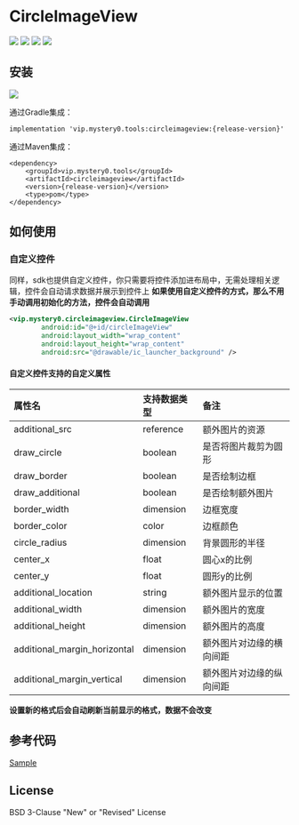 # CircleImageView

![](https://img.shields.io/github/last-commit/Mystery0Tools/CircleImageView.svg) ![](https://img.shields.io/github/license/Mystery0Tools/CircleImageView.svg) ![](https://img.shields.io/github/stars/Mystery0Tools/CircleImageView.svg?label=Stars&style=social) ![](https://img.shields.io/github/forks/Mystery0Tools/CircleImageView.svg?label=Fork&style=social)

## 安装
![](https://img.shields.io/github/release/Mystery0Tools/CircleImageView.svg)

通过Gradle集成：

	implementation 'vip.mystery0.tools:circleimageview:{release-version}'
通过Maven集成：

	<dependency>
        <groupId>vip.mystery0.tools</groupId>
        <artifactId>circleimageview</artifactId>
  		<version>{release-version}</version>
  		<type>pom</type>
	</dependency>

## 如何使用

### 自定义控件
同样，sdk也提供自定义控件，你只需要将控件添加进布局中，无需处理相关逻辑，控件会自动请求数据并展示到控件上
**如果使用自定义控件的方式，那么不用手动调用初始化的方法，控件会自动调用**
```xml
<vip.mystery0.circleimageview.CircleImageView
		android:id="@+id/circleImageView"
		android:layout_width="wrap_content"
		android:layout_height="wrap_content"
		android:src="@drawable/ic_launcher_background" />
```
#### 自定义控件支持的自定义属性

|属性名|支持数据类型|备注|
| :------------ | :------------ | :------------ |
|additional_src|reference|额外图片的资源|
|draw_circle|boolean|是否将图片裁剪为圆形|
|draw_border|boolean|是否绘制边框|
|draw_additional|boolean|是否绘制额外图片|
|border_width|dimension|边框宽度|
|border_color|color|边框颜色|
|circle_radius|dimension|背景圆形的半径|
|center_x|float|圆心x的比例|
|center_y|float|圆形y的比例|
|additional_location|string|额外图片显示的位置|
|additional_width|dimension|额外图片的宽度|
|additional_height|dimension|额外图片的高度|
|additional_margin_horizontal|dimension|额外图片对边缘的横向间距|
|additional_margin_vertical|dimension|额外图片对边缘的纵向间距|

**设置新的格式后会自动刷新当前显示的格式，数据不会改变**

## 参考代码
[Sample](https://github.com/Mystery0Tools/CircleImageView/tree/master/app/src/main/java/vip/mystery0/circleimageview/demo "Sample")

## License
                                    
BSD 3-Clause "New" or "Revised" License
